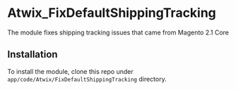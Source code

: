 # Atwix_FixDefaultShippingTracking

The module fixes shipping tracking issues that came from Magento 2.1 Core

## Installation

To install the module, clone this repo under `app/code/Atwix/FixDefaultShippingTracking` directory.
